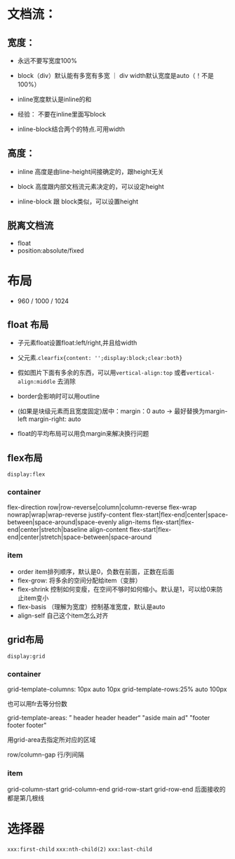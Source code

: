# 文档流：

## 宽度：

* 永远不要写宽度100%

* block（div）默认能有多宽有多宽 ｜ div width默认宽度是auto（！不是100%）

* inline宽度默认是inline的和

* 经验： 不要在inline里面写block

* inline-block结合两个的特点.可用width


## 高度：

* inline 高度是由line-height间接确定的，跟height无关

* block 高度跟内部文档流元素决定的，可以设定height

* inline-block 跟 block类似，可以设置height


## 脱离文档流
* float
* position:absolute/fixed


# 布局
* 960 / 1000 / 1024

## float 布局
* 子元素float设置float:left/right,并且给width

* 父元素.`clearfix{content: '';display:block;clear:both}`

* 假如图片下面有多余的东西，可以用`vertical-align:top` 或者`vertical-align:middle` 去消除

* border会影响时可以用outline

* (如果是块级元素而且宽度固定)居中：margin：0 auto -> 最好替换为margin-left margin-right: auto

* float的平均布局可以用负margin来解决换行问题

## flex布局
`display:flex`

### container
flex-direction row|row-reverse|column|column-reverse
flex-wrap nowrap|wrap|wrap-reverse
justify-content flex-start|flex-end|center|space-between|space-around|space-evenly
align-items flex-start|flex-end|center|stretch|baseline
align-content flex-start|flex-end|center|stretch|space-between|space-around


### item
*  order item排列顺序，默认是0，负数在前面，正数在后面
*  flex-grow: 将多余的空间分配给item（变胖）
*  flex-shrink 控制如何变瘦，在空间不够时如何缩小。默认是1，可以给0来防止item变小
*  flex-basis （理解为宽度）控制基准宽度，默认是auto
*  align-self 自己这个item怎么对齐


## grid布局
`display:grid`

### container
grid-template-columns: 10px auto 10px
grid-template-rows:25% auto 100px

也可以用fr去等分份数

grid-template-areas: ” header header header“
"aside main ad"
"footer footer footer"

用grid-area去指定所对应的区域

row/column-gap 行/列间隔



### item
grid-column-start
grid-column-end
grid-row-start
grid-row-end
后面接收的都是第几根线

# 选择器

`xxx:first-child`
`xxx:nth-child(2)`
`xxx:last-child`
